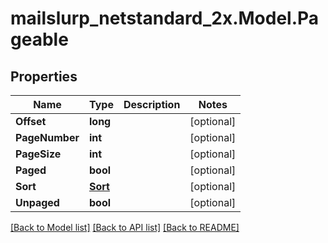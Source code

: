 # mailslurp_netstandard_2x.Model.Pageable

## Properties

Name | Type | Description | Notes
------------ | ------------- | ------------- | -------------
**Offset** | **long** |  | [optional] 
**PageNumber** | **int** |  | [optional] 
**PageSize** | **int** |  | [optional] 
**Paged** | **bool** |  | [optional] 
**Sort** | [**Sort**](Sort) |  | [optional] 
**Unpaged** | **bool** |  | [optional] 

[[Back to Model list]](../README#documentation-for-models) [[Back to API list]](../README#documentation-for-api-endpoints) [[Back to README]](../README)

